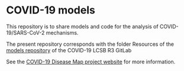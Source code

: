 # COVID-19 models

This repository is to share models and code for the analysis of COVID-19/SARS-CoV-2 mechanisms.

The present repository corresponds with the folder Resources of the [models repository](https://git-r3lab.uni.lu/covid/models) of the COVID-19 LCSB R3 GitLab 

See the [COVID-19 Disease Map project website](https://covid.pages.uni.lu/map_curation) for more information.
